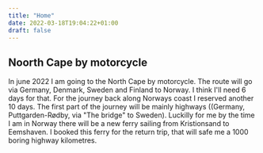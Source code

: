 ```yaml
---
title: "Home"
date: 2022-03-18T19:04:22+01:00
draft: false
---
```


## Noorth Cape by motorcycle
In june 2022 I am going to the North Cape by motorcycle. The route
will go via Germany, Denmark, Sweden and Finland to Norway. I think
I'll need 6 days for that. For the journey back along Norways coast I reserved another 10 days.
The first part of the journey will be mainly highways ((Germany, Puttgarden-Rødby, via "The bridge" to Sweden).
Luckilly for me by the time I am in Norway there will be a new ferry sailing from Kristionsand to Eemshaven.
I booked this ferry for the return trip, that will safe me a 1000 boring highway kilometres.
